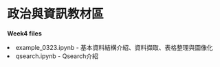 # 政治與資訊教材區

**Week4 files**  
<oi>
<li>example_0323.ipynb - 基本資料結構介紹、資料擷取、表格整理與圖像化</li>    
<li>qsearch.ipynb -  Qsearch介紹</li>  
</oi>
